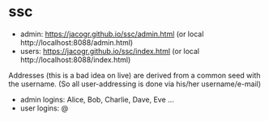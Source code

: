 # ssc

- admin: https://jacogr.github.io/ssc/admin.html (or local http://localhost:8088/admin.html)
- users: https://jacogr.github.io/ssc/index.html (or local http://localhost:8088/index.html)

Addresses (this is a bad idea on live) are derived from a common seed with the username. (So all user-addressing is done via his/her username/e-mail)

- admin logins: Alice, Bob, Charlie, Dave, Eve ...
- user logins: <anybody>@<anydomain>

